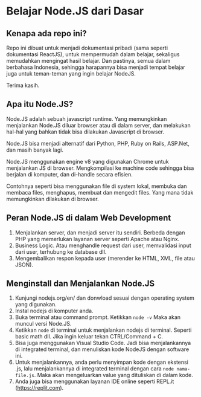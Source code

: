 # Belajar Node.JS dari Dasar

## Kenapa ada repo ini?

Repo ini dibuat untuk menjadi dokumentasi pribadi (sama seperti dokumentasi ReactJS), untuk mempermudah dalam belajar, sekaligus memudahkan mengingat hasil belajar. Dan pastinya, semua dalam berbahasa Indonesia, sehingga harapannya bisa menjadi tempat belajar juga untuk teman-teman yang ingin belajar NodeJS.

Terima kasih.

## Apa itu Node.JS?

Node.JS adalah sebuah javascript runtime. Yang memungkinkan menjalankan Node.JS diluar browser atau di dalam server, dan melakukan hal-hal yang bahkan tidak bisa dilakukan Javascript di browser.

Node.JS bisa menjadi alternatif dari Python, PHP, Ruby on Rails, ASP.Net, dan masih banyak lagi.

Node.JS menggunakan engine v8 yang digunakan Chrome untuk menjalankan JS di browser. Mengkompilasi ke machine code sehingga bisa berjalan di komputer, dan di-handle secara efisien.

Contohnya seperti bisa menggunakan file di system lokal, membuka dan membaca files, menghapus, membuat dan mengedit files. Yang mana tidak memungkinkan dilakukan di browser.

## Peran Node.JS di dalam Web Development

1. Menjalankan server, dan menjadi server itu sendiri. Berbeda dengan PHP yang memerlukan layanan server seperti Apache atau Nginx.
2. Business Logic. Atau menghandle request dari user, memvalidasi input dari user, terhubung ke database dll.
3. Mengembalikan respon kepada user (merender ke HTML, XML, file atau JSON).

## Menginstall dan Menjalankan Node.JS

1. Kunjungi nodejs.org/en/ dan donwload sesuai dengan operating system yang digunakan.
2. Instal nodejs di komputer anda.
3. Buka terminal atau command prompt. Ketikkan `node -v` Maka akan muncul versi Node.JS.
4. Ketikkan `node` di terminal untuk menjalankan nodejs di terminal. Seperti basic math dll. Jika ingin keluar tekan CTRL/Command + C.
5. Bisa juga menggunakan Visual Studio Code. Jadi bisa menjalankannya di integrated terminal, dan menuliskan kode NodeJS dengan software ini.
6. Untuk menjalankannya, anda perlu menyimpan kode dengan ekstensi .js, lalu menjalankannya di integrated terminal dengan cara `node nama-file.js`. Maka akan mengeluarkan value yang dituliskan di dalam kode.
7. Anda juga bisa menggunakan layanan IDE online seperti REPL.it (https://replit.com).
